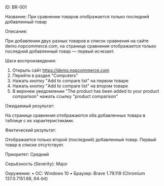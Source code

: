 ID: BR-001

Название: При сравнении товаров отображается только последний добавленный товар

Описание:

При добавлении двух разных товаров в список сравнения на сайте demo.nopcommerce.com, на странице сравнения отображается только последний добавленный товар — первый исчезает.

Шаги воспроизведения:
1.	Открыть сайт https://demo.nopcommerce.com
2.	Перейти в раздел "Computers"
3.	Нажать кнопку "Add to compare list" на первом товаре
4.	Нажать кнопку "Add to compare list" на втором товаре
5.	В верхнем уведомлении "The product has been added to your product comparison" нажать ссылку "product comparison"

Ожидаемый результат:

На странице сравнения отображаются оба добавленных товара в таблице с их характеристиками.

Фактический результат:

Отображается только второй (последний) добавленный товар. Первый товар в списке отсутствует.

Приоритет: Средний

Серьёзность (Severity): Major

Окружение:
•	ОС: Windows 10
•	Браузер: Brave 1.79.119 (Chromium 137.0.7151.68, 64-bit)
